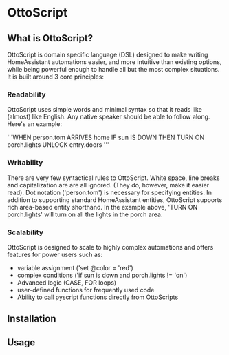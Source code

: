 # OttoScript

## What is OttoScript?
OttoScript is domain specific language (DSL) designed
to make writing HomeAssistant automations easier, 
and more intuitive than existing options, while being
powerful enough to handle all but the most complex 
situations. It is built around 3 core principles:

### Readability
OttoScript uses simple words and minimal syntax so 
that it reads like (almost) like English. Any native
speaker should be able to follow along. Here's an 
example:

'''WHEN person.tom ARRIVES home
  IF sun IS DOWN
   THEN 
     TURN ON porch.lights
     UNLOCK entry.doors
'''

### Writability
There are very few syntactical rules to OttoScript.
White space, line breaks and capitalization are
are all ignored. (They do, however, make it easier 
read). Dot notation ('person.tom') is necessary
for specifying entities. In addition to supporting 
standard HomeAssistant entities, OttoScript 
supports rich area-based entity shorthand. In the 
example above, 'TURN ON porch.lights' will turn on 
all the lights in the porch area. 

### Scalability 
OttoScript is designed to scale to highly complex
automations and offers features for power users 
such as:
 - variable assignment ('set @color = 'red')
 - complex conditions ('if sun is down and porch.lights != 'on')
 - Advanced logic (CASE, FOR loops)
 - user-defined functions for frequently used code
 - Ability to call pyscript functions directly from OttoScripts


## Installation 

## Usage
